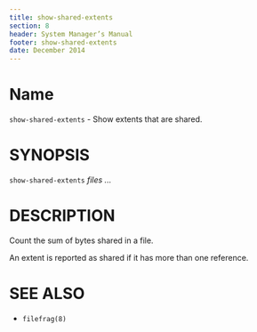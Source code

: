 ```yaml
---
title: show-shared-extents
section: 8
header: System Manager’s Manual 
footer: show-shared-extents
date: December 2014
---
```

# Name

`show-shared-extents` - Show extents that are shared.

# SYNOPSIS

`show-shared-extents` *files* *...*

# DESCRIPTION
Count the sum of bytes shared in a file.

An extent is reported as shared if it has more than one reference.

# SEE ALSO

* `filefrag(8)`
